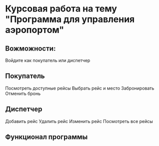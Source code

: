 # Курсовая работа на тему "Программа для управления аэропортом"
## Вожможности:

Войдите как покупатель или диспетчер

## Покупатель
Посмотреть доступные рейсы
Выбрать рейс и место
Забронировать
Отменить бронь

## Диспетчер
Добавить рейс
Удалить рейс
Изменить рейс
Посмотреть все рейсы

## Функционал программы
